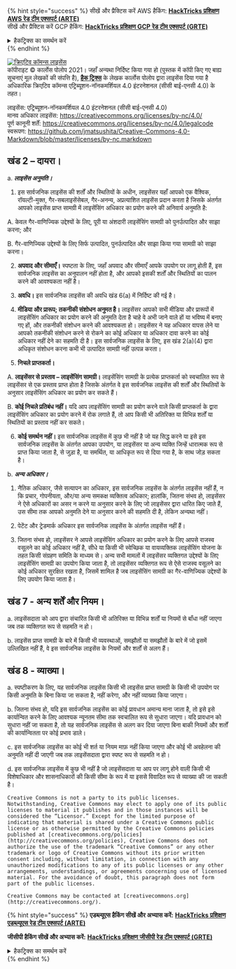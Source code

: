 {% hint style="success" %}
सीखें और प्रैक्टिस करें AWS हैकिंग: <img src="/.gitbook/assets/arte.png" alt="" data-size="line">[**HackTricks प्रशिक्षण AWS रेड टीम एक्सपर्ट (ARTE)**](https://training.hacktricks.xyz/courses/arte)<img src="/.gitbook/assets/arte.png" alt="" data-size="line">\
सीखें और प्रैक्टिस करें GCP हैकिंग: <img src="/.gitbook/assets/grte.png" alt="" data-size="line">[**HackTricks प्रशिक्षण GCP रेड टीम एक्सपर्ट (GRTE)**<img src="/.gitbook/assets/grte.png" alt="" data-size="line">](https://training.hacktricks.xyz/courses/grte)

<details>

<summary>हैकट्रिक्स का समर्थन करें</summary>

* [**सदस्यता योजनाएं**](https://github.com/sponsors/carlospolop) की जाँच करें!
* **शामिल हों** 💬 [**डिस्कॉर्ड समूह**](https://discord.gg/hRep4RUj7f) या [**टेलीग्राम समूह**](https://t.me/peass) या हमें **ट्विटर** 🐦 [**@hacktricks\_live**](https://twitter.com/hacktricks\_live)** पर फॉलो** करें।
* **हैकिंग ट्रिक्स साझा करें, पीआर जमा करके** [**HackTricks**](https://github.com/carlospolop/hacktricks) और [**HackTricks Cloud**](https://github.com/carlospolop/hacktricks-cloud) github रेपो में।

</details>
{% endhint %}


<a rel="license" href="https://creativecommons.org/licenses/by-nc/4.0/"><img alt="क्रिएटिव कॉमन्स लाइसेंस" style="border-width:0" src="https://licensebuttons.net/l/by-nc/4.0/88x31.png" /></a><br>कॉपीराइट © कार्लोस पोलोप 2021।  जहाँ अन्यथा निर्दिष्ट किया गया हो (पुस्तक में कॉपी किए गए बाह्य सूचनाएं मूल लेखकों की संपत्ति है), [**हैक ट्रिक्स**](https://github.com/carlospolop/hacktricks) के लेखक कार्लोस पोलोप द्वारा लाइसेंस दिया गया है अधिकारिक क्रिएटिव कॉमन्स एट्रिब्यूशन-नॉनकमर्शियल 4.0 इंटरनेशनल (सीसी बाई-एनसी 4.0) के तहत।

लाइसेंस: एट्रिब्यूशन-नॉनकमर्शियल 4.0 इंटरनेशनल (सीसी बाई-एनसी 4.0)<br>
मानव अधिकार लाइसेंस: https://creativecommons.org/licenses/by-nc/4.0/<br>
पूर्ण कानूनी शर्तें: https://creativecommons.org/licenses/by-nc/4.0/legalcode<br>
स्वरूपण: https://github.com/jmatsushita/Creative-Commons-4.0-Markdown/blob/master/licenses/by-nc.markdown<br>
## खंड 2 – दायरा।

a. ___लाइसेंस अनुमति।___

1. इस सार्वजनिक लाइसेंस की शर्तों और स्थितियों के अधीन, लाइसेंसर यहाँ आपको एक वैश्विक, रॉयल्टी-मुक्त, गैर-सबलाइसेंसेबल, गैर-अनन्य, अप्रत्याशित लाइसेंस प्रदान करता है जिसके अंतर्गत आपको लाइसेंस प्राप्त सामग्री में लाइसेंसिंग अधिकार का प्रयोग करने की अनिवार्य अनुमति है:

A. केवल गैर-वाणिज्यिक उद्देश्यों के लिए, पूरी या अंशदारी लाइसेंसिंग सामग्री को पुनर्उत्पादित और साझा करना; और

B. गैर-वाणिज्यिक उद्देश्यों के लिए सिर्फ उत्पादित, पुनर्उत्पादित और साझा किया गया सामग्री को साझा करना।

2. __अपवाद और सीमाएँ।__ स्पष्टता के लिए, जहाँ अपवाद और सीमाएँ आपके उपयोग पर लागू होती हैं, इस सार्वजनिक लाइसेंस का अनुपालन नहीं होता है, और आपको इसकी शर्तों और स्थितियों का पालन करने की आवश्यकता नहीं है।

3. __अवधि।__ इस सार्वजनिक लाइसेंस की अवधि खंड 6(a) में निर्दिष्ट की गई है।

4. __मीडिया और प्रारूप; तकनीकी संशोधन अनुमत है।__ लाइसेंसर आपको सभी मीडिया और प्रारूपों में लाइसेंसिंग अधिकार का प्रयोग करने की अनुमति देता है चाहे वे अभी जाने वाले हों या भविष्य में बनाए गए हों, और तकनीकी संशोधन करने की आवश्यकता हो। लाइसेंसर ने यह अधिकार वापस लेने या आपको तकनीकी संशोधन करने से रोकने का कोई अधिकार या अधिकार दावा करने का कोई अधिकार नहीं देने का सहमति दी है। इस सार्वजनिक लाइसेंस के लिए, इस खंड 2(a)(4) द्वारा अधिकृत संशोधन करना कभी भी उत्पादित सामग्री नहीं उत्पन्न करता।

5. __निचले प्राप्तकर्ता।__

A. __लाइसेंसर से प्रस्ताव – लाइसेंसिंग सामग्री।__ लाइसेंसिंग सामग्री के प्रत्येक प्राप्तकर्ता को स्वचालित रूप से लाइसेंसर से एक प्रस्ताव प्राप्त होता है जिसके अंतर्गत वे इस सार्वजनिक लाइसेंस की शर्तों और स्थितियों के अनुसार लाइसेंसिंग अधिकार का प्रयोग कर सकते हैं।

B. __कोई निचले प्रतिबंध नहीं।__ यदि आप लाइसेंसिंग सामग्री का प्रयोग करने वाले किसी प्राप्तकर्ता के द्वारा लाइसेंसिंग अधिकार का प्रयोग करने में रोक लगाते हैं, तो आप किसी भी अतिरिक्त या विभिन्न शर्तों या स्थितियों का प्रस्ताव नहीं कर सकते।

6. __कोई समर्थन नहीं।__ इस सार्वजनिक लाइसेंस में कुछ भी नहीं है जो यह सिद्ध करने या इसे इस सार्वजनिक लाइसेंस के अंतर्गत आपका उपयोग, या लाइसेंसर या अन्य व्यक्ति जिन्हें धारात्मक रूप से प्राप्त किया जाता है, से जुड़ा है, या समर्थित, या आधिकृत रूप से दिया गया है, के साथ जोड़ सकता है।

b. ___अन्य अधिकार।___

1. नैतिक अधिकार, जैसे सत्यापन का अधिकार, इस सार्वजनिक लाइसेंस के अंतर्गत लाइसेंस नहीं हैं, न कि प्रचार, गोपनीयता, और/या अन्य समकक्ष व्यक्तित्व अधिकार; हालांकि, जितना संभव हो, लाइसेंसर ने ऐसे अधिकारों का असर न करने या अनुसार करने के लिए जो लाइसेंसर द्वारा धारित किए जाते हैं, उस सीमा तक आपको अनुमति देने या अनुसार करने की सहमति दी है, लेकिन अन्यथा नहीं।

2. पेटेंट और ट्रेडमार्क अधिकार इस सार्वजनिक लाइसेंस के अंतर्गत लाइसेंस नहीं हैं।

3. जितना संभव हो, लाइसेंसर ने आपसे लाइसेंसिंग अधिकार का प्रयोग करने के लिए आपसे राजस्व वसूलने का कोई अधिकार नहीं है, सीधे या किसी भी स्वेच्छिक या वायव्यक्तिक लाइसेंसिंग योजना के तहत किसी संग्रहण समिति के माध्यम से। अन्य सभी मामलों में लाइसेंसर व्यक्तिगत उद्देश्यों के लिए लाइसेंसिंग सामग्री का उपयोग किया जाता है, तो लाइसेंसर व्यक्तिगत रूप से ऐसे राजस्व वसूलने का कोई अधिकार सुरक्षित रखता है, जिसमें शामिल है जब लाइसेंसिंग सामग्री का गैर-वाणिज्यिक उद्देश्यों के लिए उपयोग किया जाता है।
## खंड 7 - अन्य शर्तें और नियम।

a. लाइसेंसदाता को आप द्वारा संचारित किसी भी अतिरिक्त या विभिन्न शर्तों या नियमों से बाँधा नहीं जाएगा जब तक व्यक्तिगत रूप से सहमति न हो।

b. लाइसेंस प्राप्त सामग्री के बारे में किसी भी व्यवस्थाओं, समझौतों या समझौतों के बारे में जो इसमें उल्लिखित नहीं हैं, वे इस सार्वजनिक लाइसेंस के नियमों और शर्तों से अलग हैं।

## खंड 8 - व्याख्या।

a. स्पष्टीकरण के लिए, यह सार्वजनिक लाइसेंस किसी भी लाइसेंस प्राप्त सामग्री के किसी भी उपयोग पर किसी अनुमति के बिना किया जा सकता है, नहीं करेगा, और नहीं व्याख्या किया जाएगा।

b. जितना संभव हो, यदि इस सार्वजनिक लाइसेंस का कोई प्रावधान अमान्य माना जाता है, तो इसे इसे कार्यान्वित करने के लिए आवश्यक न्यूनतम सीमा तक स्वचालित रूप से सुधारा जाएगा। यदि प्रावधान को सुधारा नहीं जा सकता है, तो यह सार्वजनिक लाइसेंस से अलग कर दिया जाएगा बिना बाकी नियमों और शर्तों की कार्यान्वितता पर कोई प्रभाव डाले।

c. इस सार्वजनिक लाइसेंस का कोई भी शर्त या नियम माफ़ नहीं किया जाएगा और कोई भी अवहेलना की अनुमति नहीं दी जाएगी जब तक लाइसेंसदाता द्वारा स्पष्ट रूप से सहमति न हो।

d. इस सार्वजनिक लाइसेंस में कुछ भी नहीं है जो लाइसेंसदाता या आप पर लागू होने वाली किसी भी विशेषाधिकार और शासनाधिकारों की किसी सीमा के रूप में या इससे विवादित रूप से व्याख्या की जा सकती है।
```
Creative Commons is not a party to its public licenses. Notwithstanding, Creative Commons may elect to apply one of its public licenses to material it publishes and in those instances will be considered the “Licensor.” Except for the limited purpose of indicating that material is shared under a Creative Commons public license or as otherwise permitted by the Creative Commons policies published at [creativecommons.org/policies](http://creativecommons.org/policies), Creative Commons does not authorize the use of the trademark “Creative Commons” or any other trademark or logo of Creative Commons without its prior written consent including, without limitation, in connection with any unauthorized modifications to any of its public licenses or any other arrangements, understandings, or agreements concerning use of licensed material. For the avoidance of doubt, this paragraph does not form part of the public licenses.

Creative Commons may be contacted at [creativecommons.org](http://creativecommons.org/).
```
{% hint style="success" %}
**एडब्ल्यूएस हैकिंग सीखें और अभ्यास करें:** [**HackTricks प्रशिक्षण एडब्ल्यूएस रेड टीम एक्सपर्ट (ARTE)**](https://training.hacktricks.xyz/courses/arte)

**जीसीपी हैकिंग सीखें और अभ्यास करें:** [**HackTricks प्रशिक्षण जीसीपी रेड टीम एक्सपर्ट (GRTE)**](https://training.hacktricks.xyz/courses/grte)

<details>

<summary>हैकट्रिक्स का समर्थन करें</summary>

* [**सदस्यता योजनाएं**](https://github.com/sponsors/carlospolop) की जाँच करें!
* **शामिल हों** 💬 [**डिस्कॉर्ड समूह**](https://discord.gg/hRep4RUj7f) या [**टेलीग्राम समूह**](https://t.me/peass) या हमें **ट्विटर** 🐦 [**@hacktricks\_live**](https://twitter.com/hacktricks\_live)** पर फॉलो** करें।
* **हैकिंग ट्रिक्स साझा करें, हैकट्रिक्स**](https://github.com/carlospolop/hacktricks) और [**HackTricks Cloud**](https://github.com/carlospolop/hacktricks-cloud) github रेपो में पीआर जमा करके।

</details>
{% endhint %}
